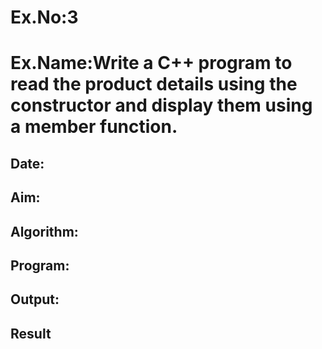 # Ex.No:3
# Ex.Name:Write a C++ program to read the product details using the constructor and display them using a member function.
## Date:
## Aim:


## Algorithm:





## Program:



## Output:



## Result

